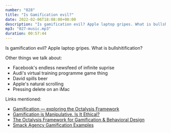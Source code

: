```yaml
---
number: "028"
title: "Is Gamification evil?"
date: 2022-02-06T18:08:00+00:00
description: "Is gamification evil? Apple laptop gripes. What is bullshitification?"
mp3: "027-music.mp3"
duration: 00:57:44
---
```


Is gamification evil? Apple laptop gripes. What is bullshitification?

Other things we talk about:
- Facebook's endless newsfeed of infinite suprise
- Audi's virtual training programme game thing
- David spills beer
- Apple's natural scrolling
- Pressing delete on an iMac 

Links mentioned:
- [Gamification — exploring the Octalysis Framework](https://medium.com/namaste-tech-blog/gamification-exploring-the-octalysis-framework-e03c524aa500)
- [Gamification is Manipulative. Is It Ethical?](https://www.universityxp.com/news/2020/2/10/gamification-is-manipulative-is-it-ethical)
- [The Octalysis Framework for Gamification & Behavioral Design](https://yukaichou.com/gamification-examples/octalysis-complete-gamification-framework/)
- [Smack Agency Gamification Examples](https://smack.agency/blog/gamification/gamification-examples/)

